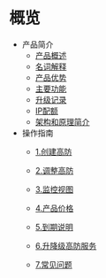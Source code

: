 # 概览

 * 产品简介
    * [产品概述](/uantiddos/AsiaPacific/concepts/overview) 
    * [名词解释](/uantiddos/AsiaPacific/concepts/term) 
    * [产品优势](/uantiddos/AsiaPacific/concepts/advantage)
    * [主要功能](/uantiddos/AsiaPacific/concepts/function)
    * [升级记录](/uantiddos/AsiaPacific/concepts/change)
    * [IP配额](/uantiddos/AsiaPacific/concepts/ipnumbers)
    * [架构和原理简介](/uantiddos/AsiaPacific/architecture)
  * 操作指南
    * [1.创建高防](/uantiddos/AsiaPacific/opintro/AsiaPacific/add)
    * [2.调整高防](/uantiddos/AsiaPacific/opintro/upgrade)
    * [3.监控视图](/uantiddos/AsiaPacific/opintro/dashboard)
    * [4.产品价格](/uantiddos/AsiaPacific/prices/AsiaPacific)
    * [5.到期说明](/uantiddos/AsiaPacific/price/invalid)
    * [6.升降级高防服务](/uantiddos/AsiaPacific/price/upgrade)
    
    * [7.常见问题](/uantiddos/uads/faq/game)